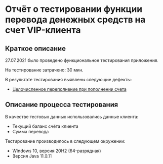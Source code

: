 # Отчёт о тестировании функции перевода денежных средств на счет VIP-клиента

## Краткое описание

27.07.2021 было проведено функциональное тестирования приложения.

На тестирование затрачено: 30 мин.

В результате тестирования выявлены следующие дефекты:
* [Целочисленное переполнение при пополнении счета](https://github.com/NinePage/3.1.2.1/issues/1)

## Описание процесса тестирования

В качестве тестовых данных использовались данные клиента:
* Текущий баланс счёта клиента
* Сумма перевода

Тестирование производилось в следующем окружении:
* Windows 10, версия 20H2 (64-разрядная) 
* Версия Java 11.0.11
